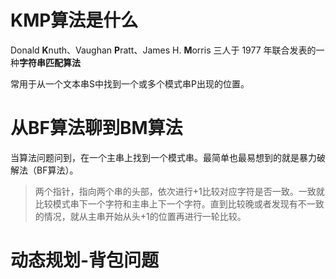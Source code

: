 # KMP算法是什么

Donald **K**nuth、Vaughan **P**ratt、James H. **M**orris 三人于 1977 年联合发表的一种**字符串匹配算法**

常用于从一个文本串S中找到一个或多个模式串P出现的位置。





# 从BF算法聊到BM算法

当算法问题问到，在一个主串上找到一个模式串。最简单也最易想到的就是暴力破解法（BF算法）。

> 两个指针，指向两个串的头部，依次进行+1比较对应字符是否一致。一致就比较模式串下一个字符和主串上下一个字符。直到比较晚或者发现有不一致的情况，就从主串开始从头+1的位置再进行一轮比较。



# 动态规划-背包问题

